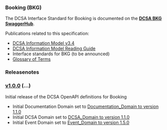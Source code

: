 ### Booking (BKG)

The DCSA Interface Standard for Booking is documented on the [**DCSA BKG SwaggerHub**](https://app.swaggerhub.com/apis/dcsaorg/DCSA_BKG).

Publications related to this specification:
- [DCSA Information Model v3.4](https://dcsa.org/wp-content/uploads/2020/12/20201208-DCSA-P1-DCSA-Information-Model-v3.4-FINAL.pdf)
-	[DCSA Information Model Reading Guide]( https://dcsa.org/wp-content/uploads/2020/07/DCSA-Information-Model-2.0-Reading-Guide-vF.pdf)
- Interface standards for BKG (to be announced)
-	[Glossary of Terms](https://knowledge.dcsa.org/s/glossary)

### Releasenotes

### [v1.0.0](https://app.swaggerhub.com/apis-docs/dcsaorg/DCSA_BKG/1.0.0) (...)
Initial release of the DCSA OpenAPI definitions for Booking

- Initial Documentation Domain set to [Documentation_Domain to version 1.1.0](https://github.com/dcsaorg/DCSA-OpenAPI/tree/master/domain/documentation#v110)
- Initial DCSA Domain set to [DCSA_Domain to version 1.1.0](https://github.com/dcsaorg/DCSA-OpenAPI/tree/master/domain/dcsa#v110)
- Initial Event Domain set to [Event_Domain to version 1.5.0](https://github.com/dcsaorg/DCSA-OpenAPI/tree/master/domain/event#v150)

